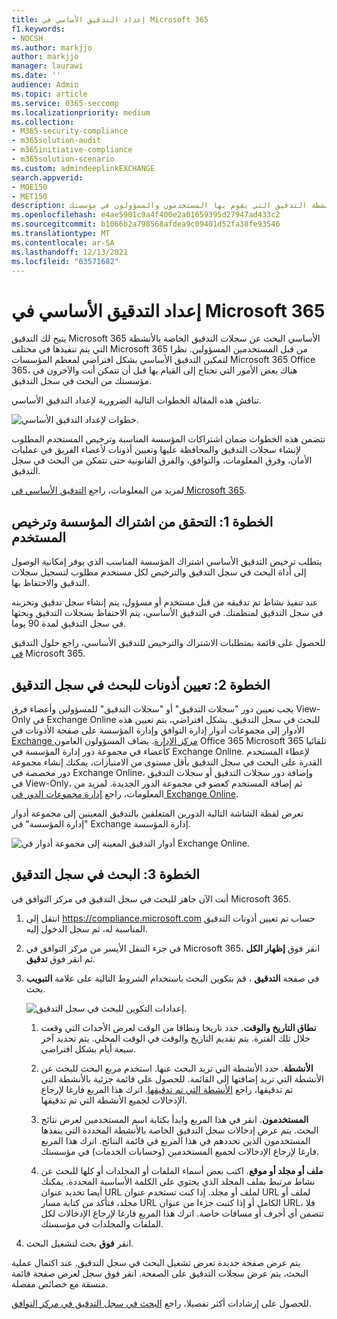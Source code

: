 ```yaml
---
title: إعداد التدقيق الأساسي في Microsoft 365
f1.keywords:
- NOCSH
ms.author: markjjo
author: markjjo
manager: laurawi
ms.date: ''
audience: Admin
ms.topic: article
ms.service: O365-seccomp
ms.localizationpriority: medium
ms.collection:
- M365-security-compliance
- m365solution-audit
- m365initiative-compliance
- m365solution-scenario
ms.custom: admindeeplinkEXCHANGE
search.appverid:
- MOE150
- MET150
description: تصف هذه المقالة كيفية إعداد التدقيق الأساسي بحيث يمكنك بدء البحث عن أنشطة التدقيق التي يقوم بها المستخدمون والمسؤولون في مؤسستك.
ms.openlocfilehash: e4ae5901c9a4f400e2a01659395d27947ad433c2
ms.sourcegitcommit: b1066b2a798568afdea9c09401d52fa38fe93546
ms.translationtype: MT
ms.contentlocale: ar-SA
ms.lasthandoff: 12/13/2021
ms.locfileid: "63571682"
---
```

# <a name="set-up-basic-audit-in-microsoft-365"></a>إعداد التدقيق الأساسي في Microsoft 365

يتيح لك التدقيق Microsoft 365 الأساسي البحث عن سجلات التدقيق الخاصة بالأنشطة التي يتم تنفيذها في مختلف Microsoft 365 من قبل المستخدمين المسؤولين. نظرا لتمكين التدقيق الأساسي بشكل افتراضي لمعظم المؤسسات Microsoft 365 Office 365، هناك بعض الأمور التي تحتاج إلى القيام بها قبل أن تتمكن أنت والآخرون في مؤسستك من البحث في سجل التدقيق.

تناقش هذه المقالة الخطوات التالية الضرورية لإعداد التدقيق الأساسي.

![خطوات لإعداد التدقيق الأساسي.](../media/BasicAuditingWorkflow.png)

تتضمن هذه الخطوات ضمان اشتراكات المؤسسة المناسبة وترخيص المستخدم المطلوب لإنشاء سجلات التدقيق والمحافظة عليها وتعيين أذونات لأعضاء الفريق في عمليات الأمان، وفرق المعلومات، والتوافق، والفرق القانونية حتى تتمكن من البحث في سجل التدقيق.

لمزيد من المعلومات، راجع [التدقيق الأساسي في Microsoft 365](auditing-solutions-overview.md#basic-audit).

## <a name="step-1-verify-organization-subscription-and-user-licensing"></a>الخطوة 1: التحقق من اشتراك المؤسسة وترخيص المستخدم

يتطلب ترخيص التدقيق الأساسي اشتراك المؤسسة المناسب الذي يوفر إمكانية الوصول إلى أداة البحث في سجل التدقيق والترخيص لكل مستخدم مطلوب لتسجيل سجلات التدقيق والاحتفاظ بها.

عند تنفيذ نشاط تم تدقيقه من قبل مستخدم أو مسؤول، يتم إنشاء سجل تدقيق وتخزينه في سجل التدقيق لمنظمتك. في التدقيق الأساسي، يتم الاحتفاظ بسجلات التدقيق وبحثها في سجل التدقيق لمدة 90 يوما.

للحصول على قائمة بمتطلبات الاشتراك والترخيص للتدقيق الأساسي، راجع حلول التدقيق [في](auditing-solutions-overview.md#licensing-requirements) Microsoft 365.

## <a name="step-2-assign-permissions-to-search-the-audit-log"></a>الخطوة 2: تعيين أذونات للبحث في سجل التدقيق

يجب تعيين دور "سجلات التدقيق" أو "سجلات التدقيق" للمسؤولين وأعضاء فرق View-Only في Exchange Online للبحث في سجل التدقيق. بشكل افتراضي، يتم تعيين هذه الأدوار إلى مجموعات أدوار إدارة التوافق وإدارة المؤسسة على صفحة الأذونات في  <a href="https://go.microsoft.com/fwlink/p/?linkid=2059104" target="_blank">Exchange مركز الإدارة</a>. يضاف المسؤولون العامون Office 365 Microsoft 365 تلقائيا كأعضاء في مجموعة دور إدارة المؤسسة في Exchange Online. لإعطاء المستخدم القدرة على البحث في سجل التدقيق بأقل مستوى من الامتيازات، يمكنك إنشاء مجموعة دور مخصصة في Exchange Online، وإضافة دور سجلات التدقيق أو سجلات التدقيق في View-Only، ثم إضافة المستخدم كعضو في مجموعة الدور الجديدة. لمزيد من المعلومات، راجع [إدارة مجموعات الدور في Exchange Online](/Exchange/permissions-exo/role-groups).

تعرض لقطة الشاشة التالية الدورين المتعلقين بالتدقيق المعينين إلى مجموعة أدوار "إدارة المؤسسة" في Exchange إدارة المؤسسة.

![أدوار التدقيق المعينة إلى مجموعة أدوار في Exchange Online.](../media/EACAuditRoles.png)

## <a name="step-3-search-the-audit-log"></a>الخطوة 3: البحث في سجل التدقيق

أنت الآن جاهز للبحث في سجل التدقيق في مركز التوافق في Microsoft 365.

1. انتقل إلى <https://compliance.microsoft.com> حساب تم تعيين أذونات التدقيق المناسبة له، ثم سجل الدخول إليه.

2. في جزء التنقل الأيسر من مركز التوافق في Microsoft 365، انقر فوق **إظهار الكل** ثم انقر فوق **تدقيق**.

3. في صفحة **التدقيق** ، قم بتكوين البحث باستخدام الشروط التالية على علامة **التبويب** بحث. 

   ![إعدادات التكوين للبحث في سجل التدقيق.](../media/AuditLogSearchToolMCCCallouts.png)

   1. **نطاق التاريخ والوقت**. حدد تاريخا ونطاقا من الوقت لعرض الأحداث التي وقعت خلال تلك الفترة. يتم تقديم التاريخ والوقت في الوقت المحلي. يتم تحديد آخر سبعة أيام بشكل افتراضي.
  
   2. **الأنشطة**. حدد الأنشطة التي تريد البحث عنها. استخدم مربع البحث للبحث عن الأنشطة التي تريد إضافتها إلى القائمة. للحصول على قائمة جزئية بالأنشطة التي تم تدقيقها، راجع [الأنشطة التي تم تدقيقها](search-the-audit-log-in-security-and-compliance.md#audited-activities). اترك هذا المربع فارغا لإرجاع الإدخالات لجميع الأنشطة التي تم تدقيقها.
  
   3. **المستخدمون**.  انقر في هذا المربع وابدأ بكتابة اسم المستخدمين لعرض نتائج البحث. يتم عرض إدخالات سجل التدقيق الخاصة بالأنشطة المحددة التي ينفذها المستخدمون الذين تحددهم في هذا المربع في قائمة النتائج. اترك هذا المربع فارغا لإرجاع الإدخالات لجميع المستخدمين (وحسابات الخدمات) في مؤسستك.
  
   4. **ملف أو مجلد أو موقع**. اكتب بعض أسماء الملفات أو المجلدات أو كلها للبحث عن نشاط مرتبط بملف المجلد الذي يحتوي على الكلمة الأساسية المحددة. يمكنك أيضا تحديد عنوان URL لملف أو مجلد. إذا كنت تستخدم عنوان URL لملف أو مجلد، فتأكد من كتابة مسار URL الكامل أو إذا كتبت جزءا من عنوان URL، فلا تتضمن أي أحرف أو مسافات خاصة. اترك هذا المربع فارغا لإرجاع الإدخالات لكل الملفات والمجلدات في مؤسستك.

4. انقر **فوق** بحث لتشغيل البحث.

يتم عرض صفحة جديدة تعرض تشغيل البحث في سجل التدقيق. عند اكتمال عملية البحث، يتم عرض سجلات التدقيق على الصفحة. انقر فوق سجل لعرض صفحة قائمة منسقة مع خصائص مفصلة.

للحصول على إرشادات أكثر تفصيلا، راجع [البحث في سجل التدقيق في مركز التوافق](search-the-audit-log-in-security-and-compliance.md).
